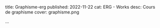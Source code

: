 title: Graphisme-erg
published: 2022-11-22
cat: ERG - Works
desc: Cours de graphisme
cover: graphisme.png


...






